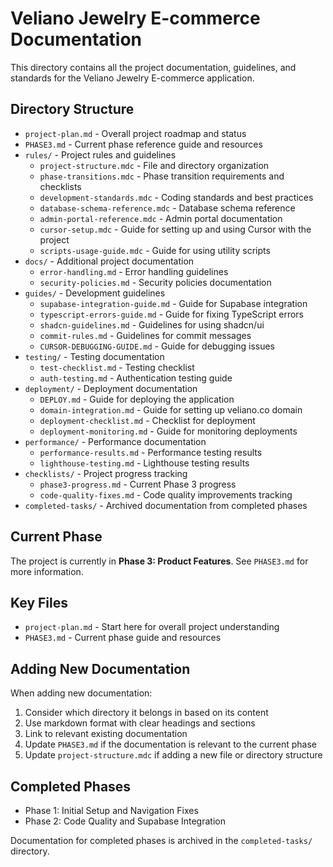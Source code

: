 # Veliano Jewelry E-commerce Documentation

This directory contains all the project documentation, guidelines, and standards for the Veliano Jewelry E-commerce application.

## Directory Structure

- `project-plan.md` - Overall project roadmap and status
- `PHASE3.md` - Current phase reference guide and resources
- `rules/` - Project rules and guidelines
  - `project-structure.mdc` - File and directory organization
  - `phase-transitions.mdc` - Phase transition requirements and checklists
  - `development-standards.mdc` - Coding standards and best practices
  - `database-schema-reference.mdc` - Database schema reference
  - `admin-portal-reference.mdc` - Admin portal documentation
  - `cursor-setup.mdc` - Guide for setting up and using Cursor with the project
  - `scripts-usage-guide.mdc` - Guide for using utility scripts
- `docs/` - Additional project documentation
  - `error-handling.md` - Error handling guidelines
  - `security-policies.md` - Security policies documentation
- `guides/` - Development guidelines
  - `supabase-integration-guide.md` - Guide for Supabase integration
  - `typescript-errors-guide.md` - Guide for fixing TypeScript errors
  - `shadcn-guidelines.md` - Guidelines for using shadcn/ui
  - `commit-rules.md` - Guidelines for commit messages
  - `CURSOR-DEBUGGING-GUIDE.md` - Guide for debugging issues
- `testing/` - Testing documentation
  - `test-checklist.md` - Testing checklist
  - `auth-testing.md` - Authentication testing guide
- `deployment/` - Deployment documentation
  - `DEPLOY.md` - Guide for deploying the application
  - `domain-integration.md` - Guide for setting up veliano.co domain
  - `deployment-checklist.md` - Checklist for deployment
  - `deployment-monitoring.md` - Guide for monitoring deployments
- `performance/` - Performance documentation
  - `performance-results.md` - Performance testing results
  - `lighthouse-testing.md` - Lighthouse testing results
- `checklists/` - Project progress tracking
  - `phase3-progress.md` - Current Phase 3 progress
  - `code-quality-fixes.md` - Code quality improvements tracking
- `completed-tasks/` - Archived documentation from completed phases

## Current Phase

The project is currently in **Phase 3: Product Features**. See `PHASE3.md` for more information.

## Key Files

- `project-plan.md` - Start here for overall project understanding
- `PHASE3.md` - Current phase guide and resources

## Adding New Documentation

When adding new documentation:

1. Consider which directory it belongs in based on its content
2. Use markdown format with clear headings and sections
3. Link to relevant existing documentation
4. Update `PHASE3.md` if the documentation is relevant to the current phase
5. Update `project-structure.mdc` if adding a new file or directory structure

## Completed Phases

- Phase 1: Initial Setup and Navigation Fixes
- Phase 2: Code Quality and Supabase Integration

Documentation for completed phases is archived in the `completed-tasks/` directory. 